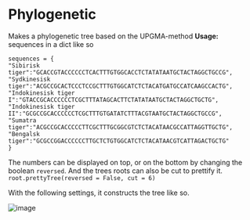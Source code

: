 # Phylogenetic
 Makes a phylogenetic tree based on the UPGMA-method
 **Usage:**
 sequences in a dict like so
 ```python3
 sequences = {
 "Sibirisk tiger":"GCACCGTACCCCCCTCACTTTGTGGCACCTCTATATAATGCTACTAGGCTGCCG",
 "Sydkinesisk tiger":"ACGCCGCACTCCCTCCGCTTTGTGGCATCTCTACATGATGCCATCAAGCCACTG",
 "Indokinesisk tiger I":"GTACCGCACCCCCCTCGCTTTATAGCACTTCTATATAATGCTACTAGGCTGCTG",
 "Indokinesisk tiger II":"GCGCCGCACCCCCCTCGCTTTGTGATATCTTTACGTAATGCTACTAGGCTGCCG",
 "Sumatra tiger":"ACGCCGCACCCCCTTCGCTTTGCGGCGTCTCTACATAACGCCATTAGGTTGCTG",
 "Bengalsk tiger":"GCGCCGGACCCCCCTTGCTCTGTGGCATCTCTACATAACGTCATTAGACTGCTG"
 }
 ```
 The numbers can be displayed on top, or on the bottom by changing the boolean `reversed`. And the trees roots can also be cut to prettify it.
 `root.prettyTree(reversed = False, cut = 6)`

 With the following settings, it constructs the tree like so.
 
![image](https://user-images.githubusercontent.com/34891657/136667618-8479959d-f2a4-416d-a84a-94d55cf9b4f4.png)

